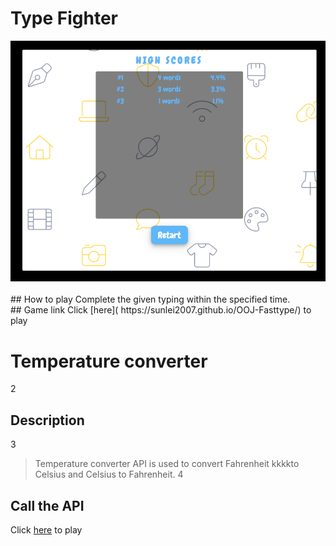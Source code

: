 #  Type Fighter
<div align="center" ><img order-radius="100px" src="https://github.com/sunlei2007/OOJ-Fasttype/blob/main/assets/img/game.png"/></div>
<br>
##  How to play
Complete the given typing within the specified time.
<br>
##  Game link
Click [here]( https://sunlei2007.github.io/OOJ-Fasttype/) to play  

# Temperature converter
2
## Description
3
  > Temperature converter API is used to convert Fahrenheit kkkkto Celsius and Celsius to Fahrenheit.
4
## Call the API
Click [here]( https://sunlei2007.github.io/OOJ-Fasttype/) to play  
